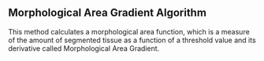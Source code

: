 ## Morphological Area Gradient Algorithm

This method calculates a morphological area function, which is a measure of the amount of segmented tissue as a function of a threshold value and its derivative called Morphological Area Gradient.
